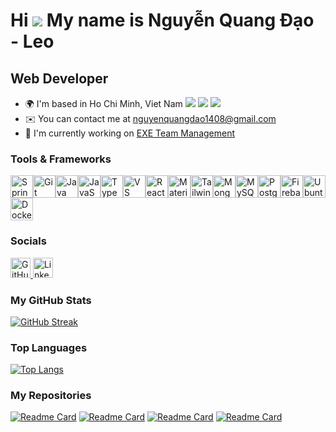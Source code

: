 Hi ![](https://user-images.githubusercontent.com/18350557/176309783-0785949b-9127-417c-8b55-ab5a4333674e.gif) My name is Nguyễn Quang Đạo - Leo
===============================================================================================================================================

Web Developer
-------------

 
* 🌍  I'm based in Ho Chi Minh, Viet Nam <img src="https://flagcdn.com/16x12/vn.png"> <img src="https://flagcdn.com/16x12/vn.png"> <img src="https://flagcdn.com/16x12/vn.png">
* ✉️  You can contact me at [nguyenquangdao1408@gmail.com](mailto:nguyenquangdao1408@gmail.com)
* 🚀  I'm currently working on [EXE Team Management](http://exe-teamup.edu.vn)

### Tools & Frameworks

<p align="left">
<a href="https://spring.io/" target="_blank" rel="noreferrer"><img src="https://raw.githubusercontent.com/danielcranney/readme-generator/main/public/icons/skills/spring-boot-colored.svg" alt="Spring Boot" title="Spring Boot" width="36" height="36" /></a><a href="https://git-scm.com/" target="_blank" rel="noreferrer"><img src="https://raw.githubusercontent.com/danielcranney/readme-generator/main/public/icons/skills/git-colored.svg" alt="Git" title="Git" width="36" height="36" /></a><a href="https://www.oracle.com/java/" target="_blank" rel="noreferrer"><img src="https://raw.githubusercontent.com/danielcranney/readme-generator/main/public/icons/skills/java-colored.svg" alt="Java" title="Java" width="36" height="36" /></a><a href="https://developer.mozilla.org/en-US/docs/Web/JavaScript" target="_blank" rel="noreferrer"><img src="https://raw.githubusercontent.com/danielcranney/readme-generator/main/public/icons/skills/javascript-colored.svg" alt="JavaScript" title="JavaScript" width="36" height="36" /></a><a href="https://www.typescriptlang.org/" target="_blank" rel="noreferrer"><img src="https://raw.githubusercontent.com/danielcranney/readme-generator/main/public/icons/skills/typescript-colored.svg" alt="TypeScript" title="TypeScript" width="36" height="36" /></a><a href="https://code.visualstudio.com/" target="_blank" rel="noreferrer"><img src="https://raw.githubusercontent.com/danielcranney/readme-generator/main/public/icons/skills/visualstudiocode-colored.svg" alt="VS Code" title="VS Code" width="36" height="36" /></a><a href="https://reactjs.org/" target="_blank" rel="noreferrer"><img src="https://raw.githubusercontent.com/danielcranney/readme-generator/main/public/icons/skills/react-colored.svg" alt="React" title="React" width="36" height="36" /></a><a href="https://mui.com/" target="_blank" rel="noreferrer"><img src="https://raw.githubusercontent.com/danielcranney/readme-generator/main/public/icons/skills/materialui-colored.svg" alt="Material UI" title="Material UI" width="36" height="36" /></a><a href="https://tailwindcss.com/" target="_blank" rel="noreferrer"><img src="https://raw.githubusercontent.com/danielcranney/readme-generator/main/public/icons/skills/tailwindcss-colored.svg" alt="TailwindCSS" title="TailwindCSS" width="36" height="36" /></a><a href="https://www.mongodb.com/" target="_blank" rel="noreferrer"><img src="https://raw.githubusercontent.com/danielcranney/readme-generator/main/public/icons/skills/mongodb-colored.svg" alt="MongoDB" title="MongoDB" width="36" height="36" /></a><a href="https://www.mysql.com/" target="_blank" rel="noreferrer"><img src="https://raw.githubusercontent.com/danielcranney/readme-generator/main/public/icons/skills/mysql-colored.svg" alt="MySQL" title="MySQL" width="36" height="36" /></a><a href="https://www.postgresql.org/" target="_blank" rel="noreferrer"><img src="https://raw.githubusercontent.com/danielcranney/readme-generator/main/public/icons/skills/postgresql-colored.svg" alt="PostgreSQL" title="PostgreSQL" width="36" height="36" /></a><a href="https://firebase.google.com/" target="_blank" rel="noreferrer"><img src="https://raw.githubusercontent.com/danielcranney/readme-generator/main/public/icons/skills/firebase-colored.svg" alt="Firebase" title="Firebase" width="36" height="36" /></a><a href="https://ubuntu.com/" target="_blank" rel="noreferrer"><img src="https://raw.githubusercontent.com/danielcranney/readme-generator/main/public/icons/skills/ubuntu-colored.svg" alt="Ubuntu" title="Ubuntu" width="36" height="36" /></a><a href="https://www.docker.com/" target="_blank" rel="noreferrer"><img src="https://raw.githubusercontent.com/danielcranney/readme-generator/main/public/icons/skills/docker-colored.svg" alt="Docker" title="Docker" width="36" height="36" /></a>
</p>

### Socials

<p align="left"> <a href="https://www.github.com/DaoNQ1408" target="_blank" rel="noreferrer"> <picture> <source media="(prefers-color-scheme: dark)" srcset="https://raw.githubusercontent.com/danielcranney/readme-generator/main/public/icons/socials/github-dark.svg" /> <source media="(prefers-color-scheme: light)" srcset="https://raw.githubusercontent.com/danielcranney/readme-generator/main/public/icons/socials/github.svg" /> <img src="https://raw.githubusercontent.com/danielcranney/readme-generator/main/public/icons/socials/github.svg" width="32" height="32" alt="GitHub" title="GitHub" /> </picture> </a> <a href="https://www.linkedin.com/in/nguyen-quang-dao-a16909298" target="_blank" rel="noreferrer"> <picture> <source media="(prefers-color-scheme: dark)" srcset="https://raw.githubusercontent.com/danielcranney/readme-generator/main/public/icons/socials/linkedin-dark.svg" /> <source media="(prefers-color-scheme: light)" srcset="https://raw.githubusercontent.com/danielcranney/readme-generator/main/public/icons/socials/linkedin.svg" /> <img src="https://raw.githubusercontent.com/danielcranney/readme-generator/main/public/icons/socials/linkedin.svg" width="32" height="32" alt="LinkedIn" title="LinkedIn" /> </picture> </a></p>

### My GitHub Stats
[![GitHub Streak](https://github-readme-streak-stats-sandy.vercel.app?user=DaoNQ1408&theme=github-dark&fire=67327E)](https://git.io/streak-stats)


### Top Languages
[![Top Langs](https://github-readme-stats-three-psi-88.vercel.app/api/top-langs/?username=DaoNQ1408&stats_format=bytes&theme=chartreuse-dark&count_private=true&border_color=39D353)](https://github.com/DaoNQ1408)


### My Repositories
[![Readme Card](https://github-readme-stats-three-psi-88.vercel.app/api/pin/?username=DaoNQ1408&repo=sba-assignment&show_owner=true&theme=chartreuse-dark&border_color=39D353)](https://github.com/DaoNQ1408/sba-assignment)
[![Readme Card](https://github-readme-stats-three-psi-88.vercel.app/api/pin/?username=DaoNQ1408&repo=sba-mindmap-BE&show_owner=true&theme=chartreuse-dark&border_color=39D353)](https://github.com/DaoNQ1408/sba-mindmap-BE)
[![Readme Card](https://github-readme-stats-three-psi-88.vercel.app/api/pin/?username=exe-teamup&repo=Back-End&show_owner=true&theme=chartreuse-dark&border_color=39D353)](https://github.com/exe-teamup/Back-End)
[![Readme Card](https://github-readme-stats-three-psi-88.vercel.app/api/pin/?username=DaoNQ1408&repo=hsf-assignment&show_owner=true&theme=chartreuse-dark&border_color=39D353)](https://github.com/DaoNQ1408/hsf-assignment)
